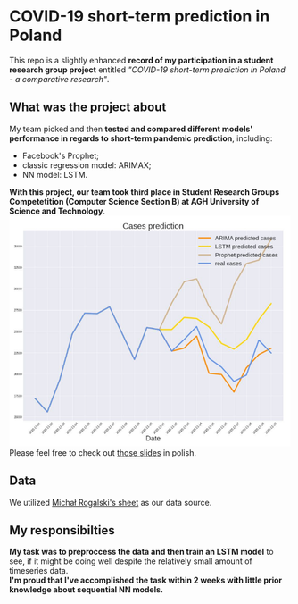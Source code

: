 # COVID-19 short-term prediction in Poland

This repo is a slightly enhanced **record of my participation in a student research group project** entitled *"COVID-19 short-term prediction in Poland - a comparative research"*.
<br>

## What was the project about
My team picked and then **tested and compared different models' performance in regards to short-term pandemic prediction**, including:
* Facebook's Prophet;
* classic regression model: ARIMAX;
* NN model: LSTM.

**With this project, our team took third place in Student Research Groups Competetition (Computer Science Section B) at AGH University of Science and Technology**. 
<br>
<img src = "./images/comparison.png"/>
<br>
Please feel free to check out [those slides](./slides/slides.pdf) in polish.
<br>

## Data
We utilized [Michał Rogalski's sheet](https://docs.google.com/spreadsheets/d/1ierEhD6gcq51HAm433knjnVwey4ZE5DCnu1bW7PRG3E/edit#gid=1309014089) as our data source. <br>

## My responsibilties
**My task was to preproccess the data and then train an LSTM model** to see, if it might be doing well despite the relatively small amount of timeseries data.
<br>
**I'm proud that I've accomplished the task within 2 weeks with little prior knowledge about sequential NN models.**


